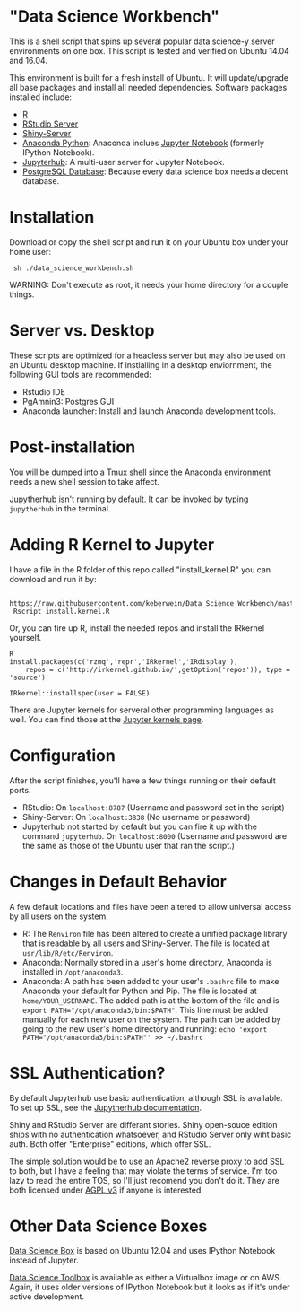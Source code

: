 "Data Science Workbench"
============

This is a shell script that spins up several popular data science-y server environments on one box. This script is
tested and verified on Ubuntu 14.04 and 16.04.

This environment is built for a fresh install of Ubuntu. It will update/upgrade all base packages and
install all needed dependencies. Software packages installed include:

 - [R](http://www.r-project.org/)
 - [RStudio Server](https://www.rstudio.com/products/rstudio/download-server/)
 - [Shiny-Server](http://www.rstudio.com/shiny/)
 - [Anaconda Python](https://www.continuum.io/downloads): 
        Anaconda inclues [Jupyter Notebook](http://jupyter.org/) (formerly IPython Notebook).
 - [Jupyterhub](https://github.com/jupyter/jupyterhub): A multi-user server for Jupyter Notebook.
 - [PostgreSQL Database](http://www.postgresql.org/): Because every data science box needs a decent database.

Installation
============

Download or copy the shell script and run it on your Ubuntu box under your home user:

	 sh ./data_science_workbench.sh

WARNING: Don't execute as root, it needs your home directory for a couple things.

Server vs. Desktop
============

These scripts are optimized for a headless server but may also be used on an Ubuntu desktop machine. If instlalling in a desktop enviornment, the following GUI tools are recommended:

 - Rstudio IDE
 - PgAmnin3: Postgres GUI
 - Anaconda launcher: Install and launch Anaconda development tools.

Post-installation
============

You will be dumped into a Tmux shell since the Anaconda environment needs a new shell session to take affect.

Jupytherhub isn't running by default. It can be invoked by typing `jupytherhub` in the terminal.

Adding R Kernel to Jupyter
=============
I have a file in the R folder of this repo called "install_kernel.R" you can download and run it by:

     https://raw.githubusercontent.com/keberwein/Data_Science_Workbench/master/R/install_kernel.R
     Rscript install.kernel.R
     
Or, you can fire up R, install the needed repos and install the IRkernel yourself.

    R
    install.packages(c('rzmq','repr','IRkernel','IRdisplay'),
        repos = c('http://irkernel.github.io/',getOption('repos')), type = 'source')

    IRkernel::installspec(user = FALSE)
     
There are Jupyter kernels for serveral other programming languages as well. You can find those at the [Jupyter kernels page](https://github.com/ipython/ipython/wiki/IPython-kernels-for-other-languages).

Configuration
=============

After the script finishes, you'll have a few things running on their default ports.

 - RStudio: On `localhost:8787` (Username and password set in the script)
 - Shiny-Server: On `localhost:3838` (No username or password)
 - Jupyterhub not started by default but you can fire it up with the command `jupyterhub`.
   On `localhost:8000` (Username and password are the same as those of the Ubuntu user that ran the script.)
   
Changes in Default Behavior
=============

A few default locations and files have been altered to allow universal access by all users on the system.

 - R: The `Renviron` file has been altered to create a unified package library that is readable by all users and       Shiny-Server. The file is located at `usr/lib/R/etc/Renviron`. 
 - Anaconda: Normally stored in a user's home directory, Anaconda is installed in `/opt/anaconda3`.
 - Anaconda: A path has been added to your user's `.bashrc` file to make Anaconda your default for Python and Pip.
The file is located at `home/YOUR_USERNAME`. The added path is at the bottom of the file and is `export PATH="/opt/anaconda3/bin:$PATH"`. This line must be added manually for each new user on the system. The path can    be added by going to the new user's home directory and running: `echo 'export PATH="/opt/anaconda3/bin:$PATH"' >> ~/.bashrc`

SSL Authentication?
=============

By default Jupyterhub use basic authentication, although SSL is available. To set
up SSL, see the [Jupytherhub documentation](https://github.com/jupyter/jupyterhub/blob/master/docs/getting-started.md#Security).

Shiny and RStudio Server are differant stories. Shiny open-souce edition ships with no authentication whatsoever, 
and RStudio Server only wiht basic auth. Both offer "Enterprise" editions, which offer SSL. 

The simple solution
would be to use an Apache2 reverse proxy to add SSL to both, but I have a feeling that may violate the
terms of service. I'm too lazy to read the entire TOS, so I'll just recomend you don't do it. They are both
licensed under [AGPL v3](https://opensource.org/licenses/AGPL-3.0) if anyone is interested.

Other Data Science Boxes
=============

[Data Science Box](https://github.com/drewconway/data_science_box) is based on Ubuntu 12.04 and uses IPython Notebook instead of Jupyter.

[Data Science Toolbox](http://datasciencetoolbox.org/) is available as either a Virtualbox image or on AWS. Again, it uses older versions of IPython Notebook but it looks as if it's under active development. 







